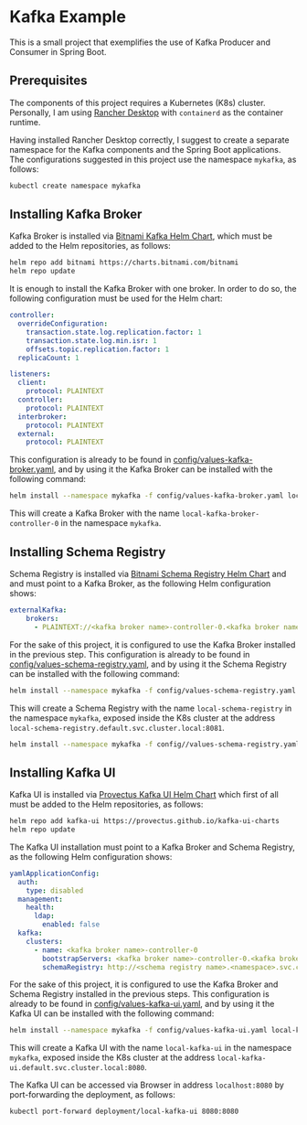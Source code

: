 # Kafka Example

This is a small project that exemplifies the use of Kafka Producer and Consumer in Spring Boot.

## Prerequisites

The components of this project requires a Kubernetes (K8s) cluster. Personally, I am using
[Rancher Desktop](https://rancherdesktop.io/) with `containerd` as the container runtime.

Having installed Rancher Desktop correctly, I suggest to create a separate namespace
for the Kafka components and the Spring Boot applications. The configurations suggested
in this project use the namespace `mykafka`, as follows:

```bash
kubectl create namespace mykafka
```

## Installing Kafka Broker

Kafka Broker is installed via [Bitnami Kafka Helm Chart](https://github.com/bitnami/charts/tree/main/bitnami/kafka), which must
be added to the Helm repositories, as follows:

```bash
helm repo add bitnami https://charts.bitnami.com/bitnami
helm repo update
```

It is enough to install the Kafka Broker with one broker. In order to do so, the following
configuration must be used for the Helm chart:

```yaml
controller:
  overrideConfiguration:
    transaction.state.log.replication.factor: 1
    transaction.state.log.min.isr: 1
    offsets.topic.replication.factor: 1
  replicaCount: 1

listeners:
  client:
    protocol: PLAINTEXT
  controller:
    protocol: PLAINTEXT
  interbroker:
    protocol: PLAINTEXT
  external:
    protocol: PLAINTEXT
```

This configuration is already to be found in [config/values-kafka-broker.yaml](config/values-kafka-broker.yaml), and by using it
the Kafka Broker can be installed with the following command:

```bash
helm install --namespace mykafka -f config/values-kafka-broker.yaml local-kafka-broker bitnami/kafka
```

This will create a Kafka Broker with the name `local-kafka-broker-controller-0` in the namespace `mykafka`.

## Installing Schema Registry

Schema Registry is installed via [Bitnami Schema Registry Helm Chart](https://github.com/bitnami/charts/tree/main/bitnami/schema-registry) and
and must point to a Kafka Broker, as the following Helm configuration shows:

```yaml
externalKafka:
    brokers:
      - PLAINTEXT://<kafka broker name>-controller-0.<kafka broker name>-controller-headless.<namespace>.svc.cluster.local:9092
```

For the sake of this project, it is configured to use the Kafka Broker installed in the previous step. This
configuration is already to be found in [config/values-schema-registry.yaml](config/values-schema-registry.yaml), and by using it
the Schema Registry can be installed with the following command:

```bash
helm install --namespace mykafka -f config/values-schema-registry.yaml local-schema-registry bitnami/schema-registry
```

This will create a Schema Registry with the name `local-schema-registry` in the namespace `mykafka`, exposed
inside the K8s cluster at the address `local-schema-registry.default.svc.cluster.local:8081`.

```bash
helm install --namespace mykafka -f config//values-schema-registry.yaml local-schema-registry bitnami/schema-registry
```

## Installing Kafka UI

Kafka UI is installed via [Provectus Kafka UI Helm Chart](https://github.com/provectus/kafka-ui)
which first of all must be added to the Helm repositories, as follows:

```bash
helm repo add kafka-ui https://provectus.github.io/kafka-ui-charts
helm repo update
```

The Kafka UI installation must point to a Kafka Broker and Schema Registry, as the following
Helm configuration shows:

```yaml
yamlApplicationConfig:
  auth:
    type: disabled
  management:
    health:
      ldap:
        enabled: false
  kafka:
    clusters:
      - name: <kafka broker name>-controller-0
        bootstrapServers: <kafka broker name>-controller-0.<kafka broker name>-headless.<namespace>.svc.cluster.local:9092
        schemaRegistry: http://<schema registry name>.<namespace>.svc.cluster.local:8081
```

For the sake of this project, it is configured to use the Kafka Broker and Schema Registry
installed in the previous steps. This configuration is already to be found in
[config/values-kafka-ui.yaml](config/values-kafka-ui.yaml), and by using it the Kafka UI can be installed with the following command:

```bash
helm install --namespace mykafka -f config/values-kafka-ui.yaml local-kafka-ui kafka-ui/kafka-ui
```

This will create a Kafka UI with the name `local-kafka-ui` in the namespace `mykafka`, exposed
inside the K8s cluster at the address `local-kafka-ui.default.svc.cluster.local:8080`.

The Kafka UI can be accessed via Browser in address `localhost:8080` by
port-forwarding the deployment, as follows:

```bash
kubectl port-forward deployment/local-kafka-ui 8080:8080
```
